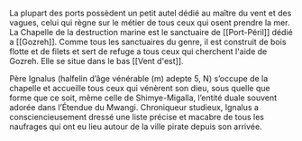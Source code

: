 La plupart des ports possèdent un petit autel dédié au maître du vent et des vagues, celui qui règne sur le métier de tous ceux qui osent prendre la mer. 
La Chapelle de la destruction marine est le sanctuaire de [[Port-Péril]] dédié a [[Gozreh]]. Comme tous les sanctuaires du genre, il est construit de bois flotte et de filets et sert de refuge a tous ceux qui cherchent l'aide de Gozreh. Elle se situe dans le bas [[Vent d'est]].

Père Ignalus (halfelin d’âge vénérable (m) adepte 5, N) s’occupe de la chapelle et accueille tous ceux qui vénèrent son dieu, sous quelle que forme que ce soit, même celle de Shimye-Migalla, l’entité duale souvent adorée dans l’Étendue du Mwangi. Chroniqueur studieux, Ignalus a consciencieusement dressé une liste précise et macabre de tous les naufrages qui ont eu lieu autour de la ville pirate depuis son arrivée.